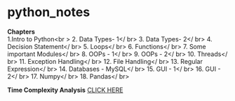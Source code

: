 # python_notes

<b>Chapters</b><br>
  1.Intro to Python<br \>
  2. Data Types- 1</ br>
  3. Data Types- 2</ br>
  4. Decision Statement</ br>
  5. Loops</ br>
  6. Functions</ br>
  7. Some important Modules</ br>
  8. OOPs - 1</ br>
  9. OOPs - 2</ br>
  10. Threads</ br>
  11. Exception Handling</ br>
  12. File Handling</ br>
  13. Regular Expression</ br>
  14. Databases - MySQL</ br>
  15. GUI - 1</ br>
  16. GUI - 2</ br>
  17. Numpy</ br>
  18. Pandas</ br>


<b>Time Complexity Analysis</b> <a href="https://www.youtube.com/playlist?list=PL2_aWCzGMAwI9HK8YPVBjElbLbI3ufctn"> CLICK HERE</a>

